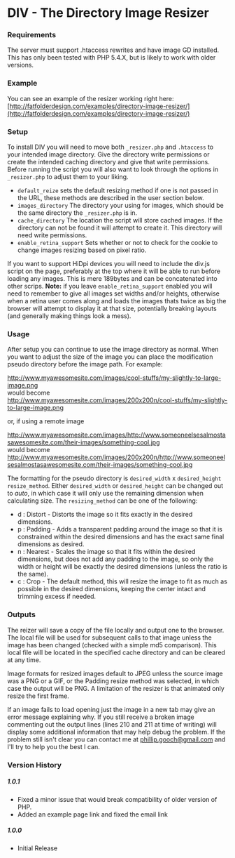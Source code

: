 # DIV - The Directory Image Resizer

### Requirements
The server must support .htaccess rewrites and have image GD installed. This has only been tested with PHP 5.4.X, but is likely to work with older versions.

### Example
You can see an example of the resizer working right here: [http://fatfolderdesign.com/examples/directory-image-resizer/](http://fatfolderdesign.com/examples/directory-image-resizer/)

### Setup
To install DIV you will need to move both `_resizer.php` and `.htaccess` to your intended image directory. Give the directory write permissions or create the intended caching directory and give that write permissions. Before running the script you will also want to look through the options in `_resizer.php` to adjust them to your liking. 

- `default_reize` sets the default resizing method if one is not passed in the URL, these methods are described in the user section below. 
- `images_directory` The directory your using for images, which should be the same directory the `_resizer.php` is in.
- `cache_directory` The location the script will store cached images. If the directory can not be found it will attempt to create it. This directory will need write permissions.
- `enable_retina_support` Sets whether or not to check for the cookie to change images resizing based on pixel ratio.

If you want to support HiDpi devices you will need to include the div.js script on the page, preferably at the top where it will be able to run before loading any images. This is mere 189bytes and can be concatenated into other scrips. **Note:** if you leave `enable_retina_support` enabled you will need to remember to give all images set widths and/or heights, otherwise when a retina user comes along and loads the images thats twice as big the browser will attempt to display it at that size, potentially breaking layouts (and generally making things look a mess).

### Usage
After setup you can continue to use the image directory as normal. When you want to adjust the size of the image you can place the modification pseudo directory before the image path. For example:

http://www.myawesomesite.com/images/cool-stuffs/my-slightly-to-large-image.png  
would become  
http://www.myawesomesite.com/images/200x200n/cool-stuffs/my-slightly-to-large-image.png

or, if using a remote image

http://www.myawesomesite.com/images/http://www.someoneelsesalmostasawesomesite.com/their-images/something-cool.jpg  
would become  
http://www.myawesomesite.com/images/200x200n/http://www.someoneelsesalmostasawesomesite.com/their-images/something-cool.jpg

The formatting for the pseudo directory is `desired_width` x `desired_height` `resize_method`. Either `desired_width` or `desired_height` can be changed out to _auto_, in which case it will only use the remaining dimension when calculating size. The `resizing_method` can be one of the following:

- d : Distort - Distorts the image so it fits exactly in the desired dimensions.
- p : Padding - Adds a transparent padding around the image so that it is constrained within the desired dimensions and has the exact same final dimensions as desired.
- n : Nearest - Scales the image so that it fits within the desired dimensions, but does not add any padding to the image, so only the width or height will be exactly the desired dimensions (unless the ratio is the same).
- c : Crop - The default method, this will resize the image to fit as much as possible in the desired dimensions, keeping the center intact and trimming excess if needed.

### Outputs
The reizer will save a copy of the file locally and output one to the browser. The local file will be used for subsequent calls to that image unless the image has been changed (checked with a simple md5 comparison). This local file will be located in the specified cache directory and can be cleared at any time.

Image formats for resized images default to JPEG unless the source image was a PNG or a GIF, or the Padding resize method was selected, in which case the output will be PNG. A limitation of the resizer is that animated only resize the first frame.

If an image fails to load opening just the image in a new tab may give an error message explaining why. If you still receive a broken image commenting out the output lines (lines 210 and 211 at time of writing) will display some additional information that may help debug the problem. If the problem still isn't clear you can contact me at [phillip.gooch@gmail.com](mailto:phillip.gooch@gmail.com) and I'll try to help you the best I can.

### Version History
##### 1.0.1
- Fixed a minor issue that would break compatibility of older version of PHP.
- Added an example page link and fixed the email link
##### 1.0.0
- Initial Release